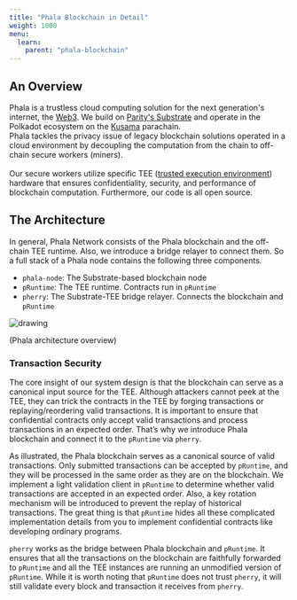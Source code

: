 ```yaml
---
title: "Phala Blockchain in Detail"
weight: 1000
menu:
  learn:
    parent: "phala-blockchain"
---
```


## An Overview

Phala is a trustless cloud computing solution for the next generation's internet, the [Web3](https://web3.foundation/). We build on [Parity's Substrate](https://www.parity.io/technologies/substrate/) and operate in the Polkadot ecosystem on the [Kusama](https://kusama.network/) parachain. 
\
Phala tackles the privacy issue of legacy blockchain solutions operated in a cloud environment by decoupling the computation from the chain to off-chain secure workers (miners).
\
\
Our secure workers utilize specific TEE ([trusted execution environment](https://www.securetechalliance.org/wp-content/uploads/TEE-101-White-Paper-V1.1-FINAL-June-2018.pdf)) hardware that ensures confidentiality, security, and performance of blockchain computation. Furthermore, our code is all open source. 

## The Architecture

In general, Phala Network consists of the Phala blockchain and the off-chain TEE runtime. Also, we introduce a bridge relayer to connect them. So a full stack of a Phala node contains the following three components.

- `phala-node`: The Substrate-based blockchain node
- `pRuntime`: The TEE runtime. Contracts run in `pRuntime`
- `pherry`: The Substrate-TEE bridge relayer. Connects the blockchain and `pRuntime`

<img src="/images/docs/developer/simple_architecture.png" alt="drawing" class="center"/>

(Phala architecture overview)

### Transaction Security

The core insight of our system design is that the blockchain can serve as a canonical input source for the TEE. Although attackers cannot peek at the TEE, they can trick the contracts in the TEE by forging transactions or replaying/reordering valid transactions. It is important to ensure that confidential contracts only accept valid transactions and process transactions in an expected order. That’s why we introduce Phala blockchain and connect it to the `pRuntime` via `pherry`.

As illustrated, the Phala blockchain serves as a canonical source of valid transactions. Only submitted transactions can be accepted by `pRuntime`, and they will be processed in the same order as they are on the blockchain. We implement a light validation client in `pRuntime` to determine whether valid transactions are accepted in an expected order. Also, a key rotation mechanism will be introduced to prevent the replay of historical transactions. The great thing is that `pRuntime` hides all these complicated implementation details from you to implement confidential contracts like developing ordinary programs.

`pherry` works as the bridge between Phala blockchain and `pRuntime`. It ensures that all the transactions on the blockchain are faithfully forwarded to `pRuntime` and all the TEE instances are running an unmodified version of `pRuntime`. While it is worth noting that `pRuntime` does not trust `pherry`, it will still validate every block and transaction it receives from `pherry`.